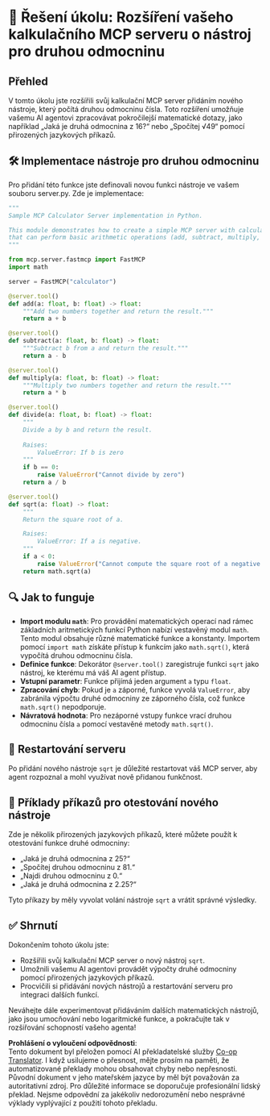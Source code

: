 <!--
CO_OP_TRANSLATOR_METADATA:
{
  "original_hash": "e9490aedc71f99bc774af57b207a7adb",
  "translation_date": "2025-07-13T21:54:42+00:00",
  "source_file": "03-GettingStarted/07-aitk/solution/README.md",
  "language_code": "cs"
}
-->
# 📘 Řešení úkolu: Rozšíření vašeho kalkulačního MCP serveru o nástroj pro druhou odmocninu

## Přehled
V tomto úkolu jste rozšířili svůj kalkulační MCP server přidáním nového nástroje, který počítá druhou odmocninu čísla. Toto rozšíření umožňuje vašemu AI agentovi zpracovávat pokročilejší matematické dotazy, jako například „Jaká je druhá odmocnina z 16?“ nebo „Spočítej √49“ pomocí přirozených jazykových příkazů.

## 🛠️ Implementace nástroje pro druhou odmocninu
Pro přidání této funkce jste definovali novou funkci nástroje ve vašem souboru server.py. Zde je implementace:

```python
"""
Sample MCP Calculator Server implementation in Python.

This module demonstrates how to create a simple MCP server with calculator tools
that can perform basic arithmetic operations (add, subtract, multiply, divide).
"""

from mcp.server.fastmcp import FastMCP
import math

server = FastMCP("calculator")

@server.tool()
def add(a: float, b: float) -> float:
    """Add two numbers together and return the result."""
    return a + b

@server.tool()
def subtract(a: float, b: float) -> float:
    """Subtract b from a and return the result."""
    return a - b

@server.tool()
def multiply(a: float, b: float) -> float:
    """Multiply two numbers together and return the result."""
    return a * b

@server.tool()
def divide(a: float, b: float) -> float:
    """
    Divide a by b and return the result.
    
    Raises:
        ValueError: If b is zero
    """
    if b == 0:
        raise ValueError("Cannot divide by zero")
    return a / b

@server.tool()
def sqrt(a: float) -> float:
    """
    Return the square root of a.

    Raises:
        ValueError: If a is negative.
    """
    if a < 0:
        raise ValueError("Cannot compute the square root of a negative number.")
    return math.sqrt(a)
```

## 🔍 Jak to funguje

- **Import modulu `math`**: Pro provádění matematických operací nad rámec základních aritmetických funkcí Python nabízí vestavěný modul `math`. Tento modul obsahuje různé matematické funkce a konstanty. Importem pomocí `import math` získáte přístup k funkcím jako `math.sqrt()`, která vypočítá druhou odmocninu čísla.
- **Definice funkce**: Dekorátor `@server.tool()` zaregistruje funkci `sqrt` jako nástroj, ke kterému má váš AI agent přístup.
- **Vstupní parametr**: Funkce přijímá jeden argument `a` typu `float`.
- **Zpracování chyb**: Pokud je `a` záporné, funkce vyvolá `ValueError`, aby zabránila výpočtu druhé odmocniny ze záporného čísla, což funkce `math.sqrt()` nepodporuje.
- **Návratová hodnota**: Pro nezáporné vstupy funkce vrací druhou odmocninu čísla `a` pomocí vestavěné metody `math.sqrt()`.

## 🔄 Restartování serveru
Po přidání nového nástroje `sqrt` je důležité restartovat váš MCP server, aby agent rozpoznal a mohl využívat nově přidanou funkčnost.

## 💬 Příklady příkazů pro otestování nového nástroje
Zde je několik přirozených jazykových příkazů, které můžete použít k otestování funkce druhé odmocniny:

- „Jaká je druhá odmocnina z 25?“
- „Spočítej druhou odmocninu z 81.“
- „Najdi druhou odmocninu z 0.“
- „Jaká je druhá odmocnina z 2.25?“

Tyto příkazy by měly vyvolat volání nástroje `sqrt` a vrátit správné výsledky.

## ✅ Shrnutí
Dokončením tohoto úkolu jste:

- Rozšířili svůj kalkulační MCP server o nový nástroj `sqrt`.
- Umožnili vašemu AI agentovi provádět výpočty druhé odmocniny pomocí přirozených jazykových příkazů.
- Procvičili si přidávání nových nástrojů a restartování serveru pro integraci dalších funkcí.

Neváhejte dále experimentovat přidáváním dalších matematických nástrojů, jako jsou umocňování nebo logaritmické funkce, a pokračujte tak v rozšiřování schopností vašeho agenta!

**Prohlášení o vyloučení odpovědnosti**:  
Tento dokument byl přeložen pomocí AI překladatelské služby [Co-op Translator](https://github.com/Azure/co-op-translator). I když usilujeme o přesnost, mějte prosím na paměti, že automatizované překlady mohou obsahovat chyby nebo nepřesnosti. Původní dokument v jeho mateřském jazyce by měl být považován za autoritativní zdroj. Pro důležité informace se doporučuje profesionální lidský překlad. Nejsme odpovědní za jakékoliv nedorozumění nebo nesprávné výklady vyplývající z použití tohoto překladu.